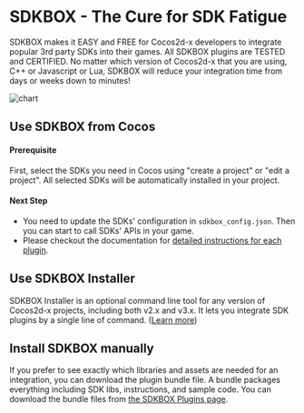 # SDKBOX - The Cure for SDK Fatigue

SDKBOX makes it EASY and FREE for Cocos2d-x developers to integrate popular 3rd party SDKs into their games. All SDKBOX plugins are TESTED and CERTIFIED. No matter which version of Cocos2d-x that you are using, C++ or Javascript or Lua, SDKBOX will reduce your integration time from days or weeks down to minutes!

![chart](http://docs.sdkbox.com/en/imgs/sdkbox_sequence.jpg)

## Use SDKBOX from Cocos
#### Prerequisite
First, select the SDKs you need in Cocos using "create a project" or "edit a project". All selected SDKs will be automatically installed in your project.

#### Next Step
* You need to update the SDKs' configuration in `sdkbox_config.json`. Then you can start to call SDKs' APIs in your game.
* Please checkout the documentation for [detailed instructions for each plugin](http://docs.sdkbox.com/en/).


## Use SDKBOX Installer
SDKBOX Installer is an optional command line tool for any version of Cocos2d-x projects, including both v2.x and v3.x. It lets you integrate SDK plugins by a single line of command. ([Learn more](http://docs.sdkbox.com/en/installer/))


## Install SDKBOX manually
If you prefer to see exactly which libraries and assets are needed for an integration, you can download the plugin bundle file. A bundle packages everything including SDK libs, instructions, and sample code. You can download the bundle files from [the SDKBOX Plugins page](http://sdkbox.com).

